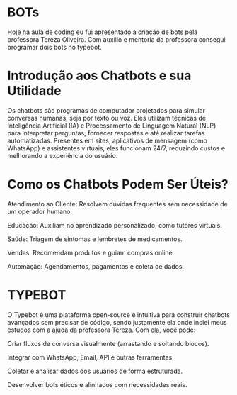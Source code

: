 # BOTs
Hoje na aula de coding eu fui apresentado a criação de bots pela professora Tereza Oliveira. Com auxílio e mentoria da professora consegui programar dois bots  no typebot.

# Introdução aos Chatbots e sua Utilidade

Os chatbots são programas de computador projetados para simular conversas humanas, seja por texto ou voz. Eles utilizam técnicas de Inteligência Artificial (IA) e Processamento de Linguagem Natural (NLP) para interpretar perguntas, fornecer respostas e até realizar tarefas automatizadas. Presentes em sites, aplicativos de mensagem (como WhatsApp) e assistentes virtuais, eles funcionam 24/7, reduzindo custos e melhorando a experiência do usuário.

# Como os Chatbots Podem Ser Úteis?
Atendimento ao Cliente: Resolvem dúvidas frequentes sem necessidade de um operador humano.

Educação: Auxiliam no aprendizado personalizado, como tutores virtuais.

Saúde: Triagem de sintomas e lembretes de medicamentos.

Vendas: Recomendam produtos e guiam compras online.

Automação: Agendamentos, pagamentos e coleta de dados.

# TYPEBOT
O Typebot é uma plataforma open-source e intuitiva para construir chatbots avançados sem precisar de código, sendo justamente ela onde inciei meus estudos com a ajuda da professora Tereza. Com ela, você pode:

Criar fluxos de conversa visualmente (arrastando e soltando blocos).

Integrar com WhatsApp, Email, API e outras ferramentas.

Coletar e analisar dados dos usuários de forma estruturada.

Desenvolver bots éticos e alinhados com necessidades reais.
